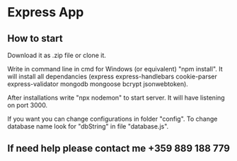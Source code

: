 # Express App

## How to start
Download it as .zip file or clone it. 

Write in command line in cmd for Windows (or equivalent) "npm install". It will install all dependancies (express express-handlebars cookie-parser express-validator mongodb mongoose bcrypt jsonwebtoken).

After installations write "npx nodemon" to start server. It will have listening on port 3000.

If you want you can change configurations in folder "config". To change database name look for "dbString" in file "database.js".

## If need help please contact me +359 889 188 779
